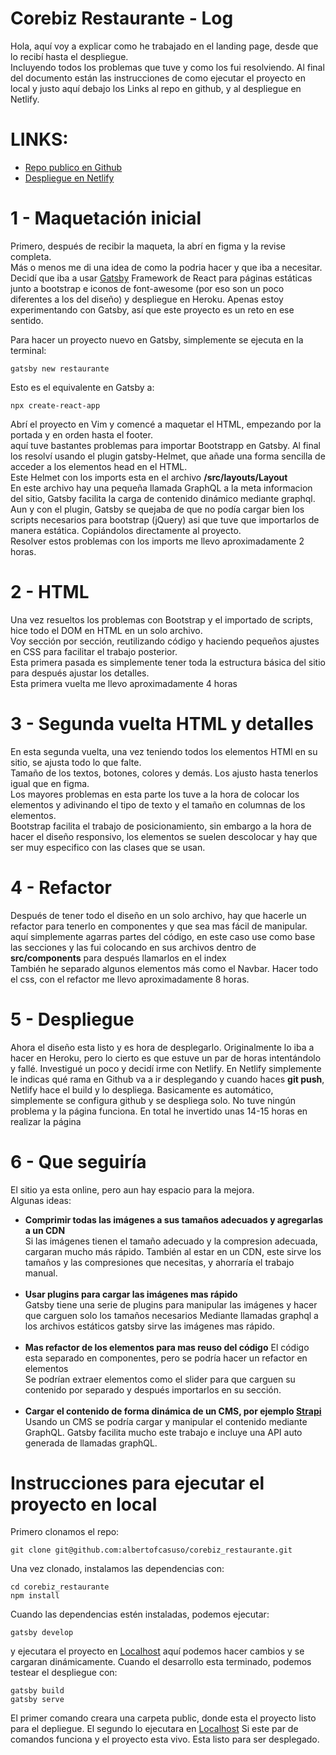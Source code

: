 # Corebiz Restaurante - Log

Hola, aquí voy a explicar como he trabajado en el landing page,
desde que lo recibí hasta el despliegue. <br/>
Incluyendo todos los problemas que tuve y como los fui resolviendo.
Al final del documento están las instrucciones de como ejecutar el proyecto en local y justo aquí debajo los Links al repo en github, y al despliegue en Netlify.

# LINKS:

- [Repo publico en Github](https://github.com/albertofcasuso/corebiz_restaurante)
- [Despliegue en Netlify](https://agitated-knuth-abfebd.netlify.com/)

# 1 - Maquetación inicial

Primero, después de recibir la maqueta, la abrí en figma y la revise completa.<br/>
Más o menos me di una idea de como la podria hacer y que iba a necesitar. <br/>
Decidí que iba a usar [Gatsby](https://www.gatsbyjs.org/) Framework de React para páginas estáticas junto a bootstrap e iconos de font-awesome (por eso son un poco diferentes a los del diseño) y despliegue en Heroku. 
Apenas estoy experimentando con Gatsby, así que este proyecto es un reto en ese sentido.

Para hacer un proyecto nuevo en Gatsby, simplemente se ejecuta en la terminal:

```
gatsby new restaurante
```

Esto es el equivalente en Gatsby a:

```
npx create-react-app
```

Abrí el proyecto en Vim y comencé a maquetar el HTML, empezando por la portada y en orden hasta el footer. <br/>
aquí tuve bastantes problemas para importar Bootstrapp en Gatsby. Al final los resolví usando el plugin gatsby-Helmet, que añade
una forma sencilla de acceder a los elementos head en el HTML.<br/>
Este Helmet con los imports esta en el archivo **/src/layouts/Layout** <br/>
En este archivo hay una pequeña llamada GraphQL a la meta informacion del sitio, Gatsby facilita la carga de contenido dinámico mediante graphql. <br/>
Aun y con el plugin, Gatsby se quejaba de que no podía cargar bien los scripts necesarios para bootstrap (jQuery) asi que tuve que importarlos de manera estática. Copiándolos directamente al proyecto.<br/>
Resolver estos problemas con los imports me llevo aproximadamente 2 horas.

# 2 - HTML

Una vez resueltos los problemas con Bootstrap y el importado de scripts, hice todo el DOM en HTML en un solo archivo. <br/>
Voy sección por sección, reutilizando código y haciendo pequeños ajustes en CSS para facilitar el trabajo posterior. <br/>
Esta primera pasada es simplemente tener toda la estructura básica del sitio para después ajustar los detalles. <br/>
Esta primera vuelta me llevo aproximadamente 4 horas

# 3 - Segunda vuelta HTML y detalles

En esta segunda vuelta, una vez teniendo todos los elementos HTMl en su sitio, se ajusta todo lo que falte. <br/>
Tamaño de los textos, botones, colores y demás. Los ajusto hasta tenerlos igual que en figma. <br/>
Los mayores problemas en esta parte los tuve a la hora de colocar los elementos y adivinando el tipo de texto y el tamaño en columnas de los elementos.<br/>
Bootstrap facilita el trabajo de posicionamiento, sin embargo a la hora de hacer el diseño responsivo, los elementos se
suelen descolocar y hay que ser muy especifico con las clases que se usan.

# 4 - Refactor

Después de tener todo el diseño en un solo archivo, hay que hacerle un refactor para tenerlo en componentes y que sea mas fácil de manipular. <br/>
aquí simplemente agarras partes del código, en este caso use como base las secciones y las fui colocando en sus archivos dentro de **src/components** para después llamarlos en el index<br/>
También he separado algunos elementos más como el Navbar.
Hacer todo el css, con el refactor me llevo aproximadamente 8 horas.

# 5 - Despliegue

Ahora el diseño esta listo y es hora de desplegarlo.
Originalmente lo iba a hacer en Heroku, pero lo cierto es que estuve un par de horas intentándolo y fallé. Investigué un poco y decidí irme con Netlify.
En Netlify simplemente le indicas qué rama en Github va a ir desplegando y cuando haces **git push**, Netlify hace el build y lo despliega. Basicamente es automático, simplemente se configura github y se despliega solo.
No tuve ningún problema y la página funciona.
En total he invertido unas 14-15 horas en realizar la página

# 6 - Que seguiría

El sitio ya esta online, pero aun hay espacio para la mejora. <br/>
Algunas ideas:

- **Comprimir todas las imágenes a sus tamaños adecuados y agregarlas a un CDN**<br/>
  Si las imágenes tienen el tamaño adecuado y la compresion adecuada, cargaran mucho más rápido.
  También al estar en un CDN, este sirve los tamaños y las compresiones que necesitas, y ahorraría el trabajo manual.
  <br/>
  <br/>
- **Usar plugins para cargar las imágenes mas rápido**<br/>
  Gatsby tiene una serie de plugins para manipular las imágenes y hacer que carguen solo los tamaños necesarios
  Mediante llamadas graphql a los archivos estáticos gatsby sirve las imágenes mas rápido.
  <br/>
  <br/>
- **Mas refactor de los elementos para mas reuso del código**
  El código esta separado en componentes, pero se podría hacer un refactor en elementos <br/>
  Se podrían extraer elementos como el slider para que carguen su contenido por separado y después importarlos en su sección.
  <br/>
  <br/>
- **Cargar el contenido de forma dinámica de un CMS, por ejemplo [Strapi](https://strapi.io/)** <br/>
  Usando un CMS se podría cargar y manipular el contenido mediante GraphQL.
  Gatsby facilita mucho este trabajo e incluye una API auto generada de llamadas graphQL.

# Instrucciones para ejecutar el proyecto en local

Primero clonamos el repo:

```
git clone git@github.com:albertofcasuso/corebiz_restaurante.git
```

Una vez clonado, instalamos las dependencias con:

```
cd corebiz_restaurante
npm install
```

Cuando las dependencias estén instaladas, podemos ejecutar:

```
gatsby develop
```

y ejecutara el proyecto en [Localhost](http://localhost:8000)
aquí podemos hacer cambios y se cargaran dinámicamente.
Cuando el desarrollo esta terminado, podemos testear el despliegue con:

```
gatsby build
gatsby serve
```

El primer comando creara una carpeta public, donde esta el proyecto listo para el depliegue.
El segundo lo ejecutara en [Localhost](http://localhost:9000)
Si este par de comandos funciona y el proyecto esta vivo. Esta listo para ser desplegado.
